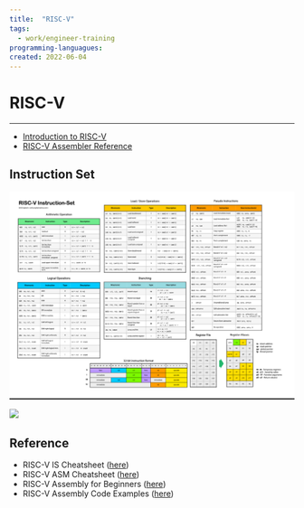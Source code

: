 ```yaml
---
title:  "RISC-V"
tags:
  - work/engineer-training
programming-languagues:
created: 2022-06-04
---
```

# RISC-V
---
- [Introduction to RISC-V](notes/private/work/introduction-to-riscv.md)
- [RISC-V Assembler Reference](notes/general/riscv-assembler-reference.md)

## Instruction Set
![riscv-cheatsheet-is](notes/images/riscv-cheatsheet-is.png)

![](https://miro.medium.com/proxy/1*AQgZssKpktAWuAYIAYecqA.png)

## Reference
- RISC-V IS Cheatsheet ([here](https://itnext.io/risc-v-instruction-set-cheatsheet-70961b4bbe8))
- RISC-V ASM Cheatsheet ([here](https://michaeljclark.github.io/asm.html))
- RISC-V Assembly for Beginners ([here](https://medium.com/swlh/risc-v-assembly-for-beginners-387c6cd02c49))
- RISC-V Assembly Code Examples ([here](https://erik-engheim.medium.com/risc-v-assembly-code-examples-7bca0e7ebaa3))